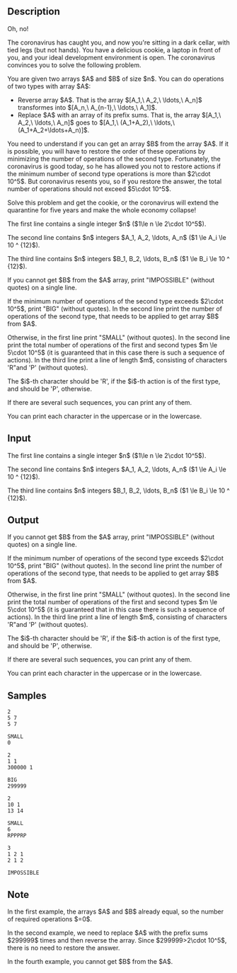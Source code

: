 ## Description

<div><p>Oh, no!</p><p>The coronavirus has caught you, and now you're sitting in a dark cellar, with tied legs (but not hands). You have a delicious cookie, a laptop in front of you, and your ideal development environment is open. The coronavirus convinces you to solve the following problem.</p><p>You are given two arrays $A$ and $B$ of size $n$. You can do operations of two types with array $A$: </p><ul> <li> Reverse array $A$. That is the array $[A_1,\ A_2,\ \ldots,\ A_n]$ transformes into $[A_n,\ A_{n-1},\ \ldots,\ A_1]$. </li><li> Replace $A$ with an array of its prefix sums. That is, the array $[A_1,\ A_2,\ \ldots,\ A_n]$ goes to $[A_1,\ (A_1+A_2),\ \ldots,\ (A_1+A_2+\ldots+A_n)]$. </li></ul><p>You need to understand if you can get an array $B$ from the array $A$. If it is possible, you will have to restore the order of these operations by minimizing the number of operations of the second type. Fortunately, the coronavirus is good today, so he has allowed you not to restore actions if the minimum number of second type operations is more than $2\cdot 10^5$. But coronavirus resents you, so if you restore the answer, the total number of operations should not exceed $5\cdot 10^5$.</p><p>Solve this problem and get the cookie, or the coronavirus will extend the quarantine for five years and make the whole economy collapse! </p></div><div class="input-specification"><p>The first line contains a single integer $n$ ($1\le n \le 2\cdot 10^5$).</p><p>The second line contains $n$ integers $A_1, A_2, \ldots, A_n$ ($1 \le A_i \le 10 ^ {12}$).</p><p>The third line contains $n$ integers $B_1, B_2, \ldots, B_n$ ($1 \le B_i \le 10 ^ {12}$).</p></div><div class="output-specification"><p>If you cannot get $B$ from the $A$ array, print "<span class="tex-font-style-tt">IMPOSSIBLE</span>" (without quotes) on a single line.</p><p>If the minimum number of operations of the second type exceeds $2\cdot 10^5$, print "<span class="tex-font-style-tt">BIG</span>" (without quotes). In the second line print the number of operations of the second type, that needs to be applied to get array $B$ from $A$.</p><p>Otherwise, in the first line print "<span class="tex-font-style-tt">SMALL</span>" (without quotes). In the second line print the total number of operations of the first and second types $m \le 5\cdot 10^5$ (it is guaranteed that in this case there is such a sequence of actions). In the third line print a line of length $m$, consisting of characters '<span class="tex-font-style-tt">R</span>"and '<span class="tex-font-style-tt">P</span>' (without quotes).</p><p>The $i$-th character should be '<span class="tex-font-style-tt">R</span>', if the $i$-th action is of the first type, and should be '<span class="tex-font-style-tt">P</span>', otherwise.</p><p>If there are several such sequences, you can print any of them.</p><p>You can print each character in the uppercase or in the lowercase.</p></div>

## Input

<p>The first line contains a single integer $n$ ($1\le n \le 2\cdot 10^5$).</p><p>The second line contains $n$ integers $A_1, A_2, \ldots, A_n$ ($1 \le A_i \le 10 ^ {12}$).</p><p>The third line contains $n$ integers $B_1, B_2, \ldots, B_n$ ($1 \le B_i \le 10 ^ {12}$).</p>

## Output

<p>If you cannot get $B$ from the $A$ array, print "<span class="tex-font-style-tt">IMPOSSIBLE</span>" (without quotes) on a single line.</p><p>If the minimum number of operations of the second type exceeds $2\cdot 10^5$, print "<span class="tex-font-style-tt">BIG</span>" (without quotes). In the second line print the number of operations of the second type, that needs to be applied to get array $B$ from $A$.</p><p>Otherwise, in the first line print "<span class="tex-font-style-tt">SMALL</span>" (without quotes). In the second line print the total number of operations of the first and second types $m \le 5\cdot 10^5$ (it is guaranteed that in this case there is such a sequence of actions). In the third line print a line of length $m$, consisting of characters '<span class="tex-font-style-tt">R</span>"and '<span class="tex-font-style-tt">P</span>' (without quotes).</p><p>The $i$-th character should be '<span class="tex-font-style-tt">R</span>', if the $i$-th action is of the first type, and should be '<span class="tex-font-style-tt">P</span>', otherwise.</p><p>If there are several such sequences, you can print any of them.</p><p>You can print each character in the uppercase or in the lowercase.</p>

## Samples

```input1
2
5 7
5 7
```

```output1
SMALL
0
```






```input2
2
1 1
300000 1
```

```output2
BIG
299999
```






```input3
2
10 1
13 14
```

```output3
SMALL
6
RPPPRP
```






```input4
3
1 2 1
2 1 2
```

```output4
IMPOSSIBLE
```




## Note

<p>In the first example, the arrays $A$ and $B$ already equal, so the number of required operations $=0$.</p><p>In the second example, we need to replace $A$ with the prefix sums $299999$ times and then reverse the array. Since $299999&gt;2\cdot 10^5$, there is no need to restore the answer.</p><p>In the fourth example, you cannot get $B$ from the $A$.</p>
